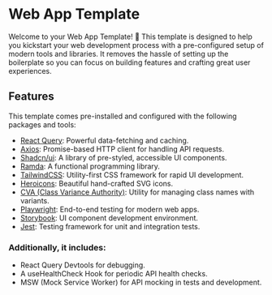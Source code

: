 # Web App Template

Welcome to your Web App Template! 🎉 This template is designed to help you kickstart your web development process with a pre-configured setup of modern tools and libraries. It removes the hassle of setting up the boilerplate so you can focus on building features and crafting great user experiences.

## Features

This template comes pre-installed and configured with the following packages and tools:

- [React Query](https://tanstack.com/query/latest/docs/framework/react/overview): Powerful data-fetching and caching.
- [Axios](https://axios-http.com/docs/api_intro): Promise-based HTTP client for handling API requests.
- [Shadcn/ui](https://ui.shadcn.com/): A library of pre-styled, accessible UI components.
- [Ramda](https://ramdajs.com/): A functional programming library.
- [TailwindCSS](https://tailwindcss.com/): Utility-first CSS framework for rapid UI development.
- [Heroicons](https://heroicons.com/): Beautiful hand-crafted SVG icons.
- [CVA (Class Variance Authority)](https://cva.style/docs): Utility for managing class names with variants.
- [Playwright](https://playwright.dev/): End-to-end testing for modern web apps.
- [Storybook](https://storybook.js.org/): UI component development environment.
- [Jest](https://jestjs.io/): Testing framework for unit and integration tests.

### Additionally, it includes:

- React Query Devtools for debugging.
- A useHealthCheck Hook for periodic API health checks.
- MSW (Mock Service Worker) for API mocking in tests and development.
